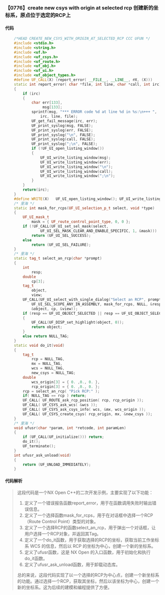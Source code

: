 ### 【0776】create new csys with origin at selected rcp 创建新的坐标系，原点位于选定的RCP上

#### 代码

```cpp
    /*HEAD CREATE_NEW_CSYS_WITH_ORIGIN_AT_SELECTED_RCP CCC UFUN */  
    #include <stdio.h>  
    #include <string.h>  
    #include <uf.h>  
    #include <uf_csys.h>  
    #include <uf_route.h>  
    #include <uf_obj.h>  
    #include <uf_ui.h>  
    #include <uf_object_types.h>  
    #define UF_CALL(X) (report_error( __FILE__, __LINE__, #X, (X)))  
    static int report_error( char *file, int line, char *call, int irc)  
    {  
        if (irc)  
        {  
            char err[133],  
                 msg[133];  
            sprintf(msg, "*** ERROR code %d at line %d in %s:\n+++ ",  
                irc, line, file);  
            UF_get_fail_message(irc, err);  
            UF_print_syslog(msg, FALSE);  
            UF_print_syslog(err, FALSE);  
            UF_print_syslog("\n", FALSE);  
            UF_print_syslog(call, FALSE);  
            UF_print_syslog(";\n", FALSE);  
            if (!UF_UI_open_listing_window())  
            {  
                UF_UI_write_listing_window(msg);  
                UF_UI_write_listing_window(err);  
                UF_UI_write_listing_window("\n");  
                UF_UI_write_listing_window(call);  
                UF_UI_write_listing_window(";\n");  
            }  
        }  
        return(irc);  
    }  
    #define WRITE(X)   UF_UI_open_listing_window(); UF_UI_write_listing_window(X)  
    /* 里海 */  
    static int mask_for_rcps(UF_UI_selection_p_t select, void *type)  
    {  
        UF_UI_mask_t  
            mask = { UF_route_control_point_type, 0, 0 };  
        if (!UF_CALL(UF_UI_set_sel_mask(select,  
                UF_UI_SEL_MASK_CLEAR_AND_ENABLE_SPECIFIC, 1, &mask)))  
            return (UF_UI_SEL_SUCCESS);  
        else  
            return (UF_UI_SEL_FAILURE);  
    }  
    /* 里海 */  
    static tag_t select_an_rcp(char *prompt)  
    {  
        int  
            resp;  
        double  
            cp[3];  
        tag_t  
            object,  
            view;  
        UF_CALL(UF_UI_select_with_single_dialog("Select an RCP", prompt,  
            UF_UI_SEL_SCOPE_ANY_IN_ASSEMBLY, mask_for_rcps, NULL, &resp,  
            &object, cp, &view));  
        if (resp == UF_UI_OBJECT_SELECTED || resp == UF_UI_OBJECT_SELECTED_BY_NAME)  
        {  
            UF_CALL(UF_DISP_set_highlight(object, 0));  
            return object;  
        }  
        else return NULL_TAG;  
    }  
    static void do_it(void)  
    {  
        tag_t  
            rcp = NULL_TAG,  
            mx = NULL_TAG,  
            wcs = NULL_TAG,  
            new_csys = NULL_TAG;  
        double  
            wcs_origin[3] = { 0. ,0., 0. },  
            rcp_origin[3] = { 0. ,0., 0. };  
        rcp = select_an_rcp( "Pick RCP:" );  
        if( NULL_TAG == rcp ) return;  
        UF_CALL( UF_ROUTE_ask_rcp_position( rcp, rcp_origin ));  
        UF_CALL( UF_CSYS_ask_wcs( &wcs ));  
        UF_CALL( UF_CSYS_ask_csys_info( wcs, &mx, wcs_origin ));  
        UF_CALL( UF_CSYS_create_csys( rcp_origin, mx, &new_csys ));  
    }  
    /* 里海 */  
    void ufusr(char *param, int *retcode, int paramLen)  
    {  
        if (UF_CALL(UF_initialize())) return;  
        do_it();  
        UF_terminate();  
    }  
    int ufusr_ask_unload(void)  
    {  
        return (UF_UNLOAD_IMMEDIATELY);  
    }

```

#### 代码解析

> 这段代码是一个NX Open C++的二次开发示例，主要实现了以下功能：
>
> 1. 定义了一个错误报告函数report_error，用于在函数调用失败时输出错误信息。
> 2. 定义了一个选择函数mask_for_rcps，用于在对话框中选择一个RCP（Route Control Point）类型的对象。
> 3. 定义了一个选择RCP的函数select_an_rcp，用于弹出一个对话框，让用户选择一个RCP对象，并返回其Tag。
> 4. 定义了一个do_it函数，用于获取选择的RCP的坐标，获取当前工作坐标系 WCS 的信息，然后以 RCP 的坐标为中心，创建一个新的坐标系。
> 5. 定义了ufusr函数，这是 NX Open 的入口函数，用于初始化和执行do_it函数。
> 6. 定义了ufusr_ask_unload函数，用于卸载动态库。
>
> 总的来说，这段代码实现了以一个选择的RCP为中心点，创建一个新坐标系的功能。通过选择一个RCP，获取其坐标，然后以该坐标为中心，创建一个新的坐标系。这为后续的建模和编程提供了方便。
>
